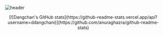 
![header](https://capsule-render.vercel.app/api?type=wave&color=auto&height=300&section=header&text=capsule%20render&fontSize=90)

<div align=center>
[![Dangchan's GitHub stats](https://github-readme-stats.vercel.app/api?username=ddangchani)](https://github.com/anuraghazra/github-readme-stats)</div>
